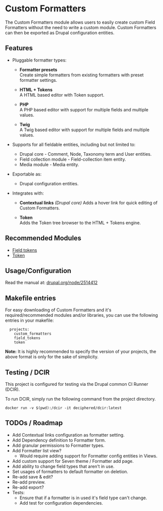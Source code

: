Custom Formatters
=================

The Custom Formatters module allows users to easily create custom Field
Formatters without the need to write a custom module. Custom Formatters can then
be exported as Drupal configuration entities.



Features
--------

* Pluggable formatter types:
    * **Formatter presets**  
      Create simple formatters from existing formatters with preset formatter
      settings.
    
    * **HTML + Tokens**  
      A HTML based editor with Token support.
    
    * **PHP**  
      A PHP based editor with support for multiple fields and multiple values.
    
    * **Twig**  
      A Twig based editor with support for multiple fields and multiple values.
    
* Supports for all fieldable entities, including but not limited to:
    * Drupal core - Comment, Node, Taxonomy term and User entities.
    * Field collection module - Field-collection item entity.
    * Media module - Media entity.
    
* Exportable as:
    * Drupal configuration entities.
        
* Integrates with:
    * **Contextual links** _(Drupal core)_
      Adds a hover link for quick editing of Custom Formatters.

    * **Token**  
      Adds the Token tree browser to the HTML + Tokens engine.



Recommended Modules
-------------------

* [Field tokens](http://drupal.org/project/field_tokens)
* [Token](http://drupal.org/project/token)



Usage/Configuration
-------------------

Read the manual at: [drupal.org/node/2514412](https://www.drupal.org/node/2514412)



Makefile entries
----------------

For easy downloading of Custom Formatters and it's required/recommended modules
and/or libraries, you can use the following entries in your makefile:


      projects:
        custom_formatters
        field_tokens
        token


**Note:** It is highly recommended to specify the version of your projects, the
above format is only for the sake of simplicity.



Testing / DCIR
--------------

This project is configured for testing via the Drupal common CI Runner (DCIR).

To run DCIR, simply run the following command from the project directory.

`docker run -v $(pwd):/dcir -it deciphered/dcir:latest`



TODOs / Roadmap
---------------

* Add Contextual links configuration as formatter setting.
* Add Dependency definition to Formatter form.
* Add granular permissions to Formatter types.
* Add Formatter list view?
  - Would require adding support for Formatter config entities in Views.
* Add custom support for Seven theme / Formatter add page.
* Add ability to change field types that aren't in use.
* Set usages of formatters to default formatter on deletion.
* Re-add save & edit?
* Re-add preview.
* Re-add export?
* Tests:
  - Ensure that if a formatter is in used it's field type can't change.
  - Add test for configuration dependencies.